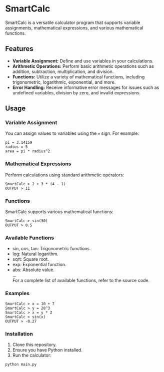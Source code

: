# SmartCalc

SmartCalc is a versatile calculator program that supports variable assignments, mathematical expressions, and various mathematical functions.

## Features

- **Variable Assignment:** Define and use variables in your calculations.
- **Arithmetic Operations:** Perform basic arithmetic operations such as addition, subtraction, multiplication, and division.
- **Functions:** Utilize a variety of mathematical functions, including trigonometric, logarithmic, exponential, and more.
- **Error Handling:** Receive informative error messages for issues such as undefined variables, division by zero, and invalid expressions.

## Usage

### Variable Assignment

You can assign values to variables using the `=` sign. For example:

```
pi = 3.14159
radius = 5
area = pi * radius^2
```

### Mathematical Expressions
Perform calculations using standard arithmetic operators:

```
SmartCalc > 2 + 3 * (4 - 1)
OUTPUT > 11
```

### Functions
SmartCalc supports various mathematical functions:

```
SmartCalc > sin(30)
OUTPUT > 0.5
```

### Available Functions
- sin, cos, tan: Trigonometric functions.
- log: Natural logarithm.
- sqrt: Square root.
- exp: Exponential function.
- abs: Absolute value.<br/>
...<br/>
For a complete list of available functions, refer to the source code.

### Examples

```
SmartCalc > x = 10 + 7
SmartCalc > y = 28^3
SmartCalc > x = y * 2
SmartCalc > sin(x)
OUTPUT > -0.27
```

### Installation
1. Clone this repository.
2. Ensure you have Python installed.
3. Run the calculator:
```bash
python main.py
```
